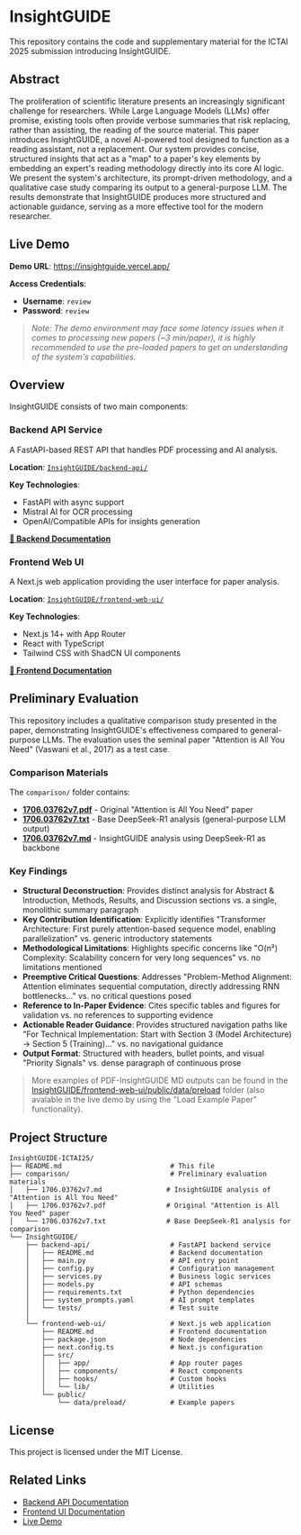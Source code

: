 # InsightGUIDE

This repository contains the code and supplementary material for the ICTAI 2025 submission introducing InsightGUIDE.

## Abstract

The proliferation of scientific literature presents an increasingly significant challenge for researchers. While Large Language Models (LLMs) offer promise, existing tools often provide verbose summaries that risk replacing, rather than assisting, the reading of the source material. This paper introduces InsightGUIDE, a novel AI-powered tool designed to function as a reading assistant, not a replacement. Our system provides concise, structured insights that act as a "map" to a paper's key elements by embedding an expert's reading methodology directly into its core AI logic. We present the system's architecture, its prompt-driven methodology, and a qualitative case study comparing its output to a general-purpose LLM. The results demonstrate that InsightGUIDE produces more structured and actionable guidance, serving as a more effective tool for the modern researcher.

## Live Demo

**Demo URL**: <https://insightguide.vercel.app/>

**Access Credentials**:

- **Username**: `review`
- **Password**: `review`

> *Note: The demo environment may face some latency issues when it comes to processing new papers (~3 min/paper), it is highly recommended to use the pre-loaded papers to get an understanding of the system's capabilities.*


## Overview

InsightGUIDE consists of two main components:

### Backend API Service

A FastAPI-based REST API that handles PDF processing and AI analysis.

**Location**: [`InsightGUIDE/backend-api/`](./InsightGUIDE/backend-api/)

**Key Technologies**:

- FastAPI with async support
- Mistral AI for OCR processing
- OpenAI/Compatible APIs for insights generation

**[📖 Backend Documentation](./InsightGUIDE/backend-api/README.md)**

### Frontend Web UI

A Next.js web application providing the user interface for paper analysis.

**Location**: [`InsightGUIDE/frontend-web-ui/`](./InsightGUIDE/frontend-web-ui/)

**Key Technologies**:

- Next.js 14+ with App Router
- React with TypeScript
- Tailwind CSS with ShadCN UI components

**[📖 Frontend Documentation](./InsightGUIDE/frontend-web-ui/README.md)**

## Preliminary Evaluation

This repository includes a qualitative comparison study presented in the paper, demonstrating InsightGUIDE's effectiveness compared to general-purpose LLMs. The evaluation uses the seminal paper "Attention is All You Need" (Vaswani et al., 2017) as a test case.

### Comparison Materials

The `comparison/` folder contains:

- **[1706.03762v7.pdf](./comparison/1706.03762v7.pdf)** - Original "Attention is All You Need" paper
- **[1706.03762v7.txt](./comparison/1706.03762v7.txt)** - Base DeepSeek-R1 analysis (general-purpose LLM output)
- **[1706.03762v7.md](./comparison/1706.03762v7.md)** - InsightGUIDE analysis using DeepSeek-R1 as backbone

### Key Findings

- **Structural Deconstruction**: Provides distinct analysis for Abstract & Introduction, Methods, Results, and Discussion sections vs. a single, monolithic summary paragraph
- **Key Contribution Identification**: Explicitly identifies "Transformer Architecture: First purely attention-based sequence model, enabling parallelization" vs. generic introductory statements
- **Methodological Limitations**: Highlights specific concerns like "O(n²) Complexity: Scalability concern for very long sequences" vs. no limitations mentioned
- **Preemptive Critical Questions**: Addresses "Problem-Method Alignment: Attention eliminates sequential computation, directly addressing RNN bottlenecks..." vs. no critical questions posed
- **Reference to In-Paper Evidence**: Cites specific tables and figures for validation vs. no references to supporting evidence
- **Actionable Reader Guidance**: Provides structured navigation paths like "For Technical Implementation: Start with Section 3 (Model Architecture) → Section 5 (Training)..." vs. no navigational guidance
- **Output Format**: Structured with headers, bullet points, and visual "Priority Signals" vs. dense paragraph of continuous prose

> More examples of PDF-InsightGUIDE MD outputs can be found in the [InsightGUIDE/frontend-web-ui/public/data/preload](./InsightGUIDE/frontend-web-ui/public/data/preload) folder (also avalable in the live demo by using the "Load Example Paper" functionality).

## Project Structure

```text
InsightGUIDE-ICTAI25/
├── README.md                           # This file
├── comparison/                         # Preliminary evaluation materials
│   ├── 1706.03762v7.md                # InsightGUIDE analysis of "Attention is All You Need"
│   ├── 1706.03762v7.pdf               # Original "Attention is All You Need" paper
│   └── 1706.03762v7.txt               # Base DeepSeek-R1 analysis for comparison
└── InsightGUIDE/
    ├── backend-api/                    # FastAPI backend service
    │   ├── README.md                   # Backend documentation
    │   ├── main.py                     # API entry point
    │   ├── config.py                   # Configuration management
    │   ├── services.py                 # Business logic services
    │   ├── models.py                   # API schemas
    │   ├── requirements.txt            # Python dependencies
    │   ├── system_prompts.yaml         # AI prompt templates
    │   └── tests/                      # Test suite
    │
    └── frontend-web-ui/                # Next.js web application
        ├── README.md                   # Frontend documentation
        ├── package.json                # Node dependencies
        ├── next.config.ts              # Next.js configuration
        ├── src/
        │   ├── app/                    # App router pages
        │   ├── components/             # React components
        │   ├── hooks/                  # Custom hooks
        │   └── lib/                    # Utilities
        └── public/
            └── data/preload/           # Example papers
```

## License

This project is licensed under the MIT License.

## Related Links

- [Backend API Documentation](./InsightGUIDE/backend-api/README.md)
- [Frontend UI Documentation](./InsightGUIDE/frontend-web-ui/README.md)
- [Live Demo](https://placeholder.com)
